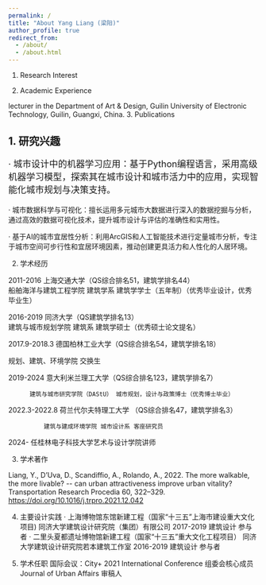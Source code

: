 ```yaml
---
permalink: /
title: "About Yang Liang (梁阳)"
author_profile: true
redirect_from: 
  - /about/
  - /about.html
---
```




1. Research Interest

2. Academic Experience

lecturer in the Department of Art & Design, Guilin University of Electronic Technology, Guilin, Guangxi, China. 
3. Publications



## **1. 研究兴趣**

<p style="font-size: 18px;">·  城市设计中的机器学习应用：基于Python编程语言，采用高级机器学习模型，探索其在城市设计和城市活力中的应用，实现智能化城市规划与决策支持。

·  城市数据科学与可视化：擅长运用多元城市大数据进行深入的数据挖掘与分析，通过高效的数据可视化技术，提升城市设计与评估的准确性和实用性。

·  基于AI的城市宜居性分析：利用ArcGIS和人工智能技术进行定量城市分析，专注于城市空间可步行性和宜居环境因素，推动创建更具活力和人性化的人居环境。</p>

2. 学术经历

2011-2016 上海交通大学（QS综合排名51，建筑学排名44）  
船舶海洋与建筑工程学院 建筑学系 建筑学学士（五年制）（优秀毕业设计，优秀毕业生）
  
2016-2019 同济大学（QS建筑学排名13）  
建筑与城市规划学院 建筑系 建筑学硕士（优秀硕士论文提名）

2017.9-2018.3 德国柏林工业大学（QS综合排名54，建筑学排名18）

规划、建筑、环境学院 交换生

2019-2024 意大利米兰理工大学（QS综合排名123，建筑学排名7）

          建筑与城市研究学院（DAStU） 城市规划，设计与政策博士（优秀博士毕业）

2022.3-2022.8 荷兰代尔夫特理工大学 （QS综合排名47，建筑学排名3）

              建筑与建成环境学院 城市设计系 客座研究员

2024-     任桂林电子科技大学艺术与设计学院讲师

3. 学术著作

Liang, Y., D’Uva, D., Scandiffio, A., Rolando, A., 2022. The more walkable, the more livable? -- can urban attractiveness improve urban vitality? Transportation Research Procedia 60, 322–329. https://doi.org/10.1016/j.trpro.2021.12.042

4. 主要设计实践
·  上海博物馆东馆新建工程（国家“十三五”上海市建设重大文化项目)
    同济大学建筑设计研究院（集团）有限公司 2017-2019 建筑设计 参与者
·  二里头夏都遗址博物馆新建工程（国家“十三五”重大文化工程项目）
    同济大学建筑设计研究院若本建筑工作室 2016-2019 建筑设计 参与者

5. 学术任职
国际会议：City+ 2021 International Conference 组委会核心成员
Journal of Urban Affairs 审稿人
